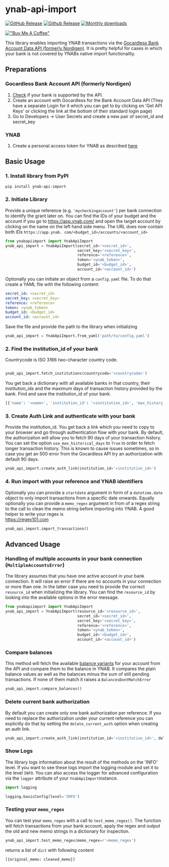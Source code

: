 # ynab-api-import

[![GitHub Release](https://img.shields.io/github/release/dnbasta/ynab-api-import?style=flat)]() 
[![Github Release](https://img.shields.io/maintenance/yes/2100)]()
[![Monthly downloads](https://img.shields.io/pypi/dm/ynab-api-import)]()

[!["Buy Me A Coffee"](https://img.shields.io/badge/Buy_Me_A_Coffee-FFDD00?style=for-the-badge&logo=buy-me-a-coffee&logoColor=black)](https://www.buymeacoffee.com/dnbasta)

This library enables importing YNAB transactions via the 
[Gocardless Bank Account Data API (formerly Nordigen)](https://gocardless.com/bank-account-data/). 
It is pretty helpful for cases in which your bank is not covered by YNABs native import functionality.

## Preparations
### Gocardless Bank Account API (formerly Nordigen)
1. [Check](https://gocardless.com/bank-account-data/coverage/) if your bank is supported by the API.
2. Create an account with Gocardless for the Bank Account Data API (They have a separate Login for it which you can 
   get to by clicking on 'Get API Keys' or clicking the link at the bottom of their standard login page)
3. Go to Developers -> User Secrets and create a new pair of secret_id and secret_key
### YNAB
1. Create a personal access token for YNAB as described [here](https://api.ynab.com/)

## Basic Usage
### 1. Install library from PyPI

```bash
pip install ynab-api-import
```
### 2. Initiate Library
Provide a unique reference (e.g. `'mycheckingaccount'`)  per bank connection to identify the grant later on. 
You can find the IDs of your budget and the account if you go to https://app.ynab.com/ and open the target account 
by clicking on the name on the left hand side menu. The URL does now contain both IDs `https://app.ynab.
com/<budget_id>/accounts/<account_id>`
```py
from ynabapiimport import YnabApiImport
ynab_api_import = YnabApiImport(secret_id='<secret_id>', 
                                secret_key='<secret_key>',
                                reference='<reference>',
                                token='<ynab_token>',
                                budget_id='<budget_id>',
                                account_id='<account_id>')
```
Optionally you can initiate an object from a `config.yaml` file. To do that create a YAML file with the following 
content:
```yaml
secret_id: <secret_id>
secret_key: <secret_key>
reference: <reference>
token: <ynab_token>
budget_id: <budget_id>
account_id: <account_id>
```
Save the file and provide the path to the library when initializing
```py
ynab_api_import = YnabApiImport.from_yaml('path/to/config.yaml')
```
### 2. Find the institution_id of your bank
Countrycode is ISO 3166 two-character country code. 
```py

ynab_api_import.fetch_institutions(countrycode='<countrycode>')
```
You get back a dictionary with all available banks in that country, their institution_ids and the maximum days of 
transaction history provided by the bank. Find and save the institution_id of your bank.
```py
[{'name': '<name>', 'institution_id': '<institution_id>', 'max_history_days': 'ddd'}]
```

### 3. Create Auth Link and authenticate with your bank
Provide the institution_id. You get back a link which you need to copy to your browser and go through authentication 
flow with your bank. By default, the authorization will allow you to fetch 90 days of your transaction history. You can 
set the option `use_max_historical_days` to `True` in order to fetch longer transaction history. This is known to cause 
issues sometimes, so in case you get an 500 error from the Gocardless API try an authorization with default 90 days.
```py
ynab_api_import.create_auth_link(institution_id='<institution_id>')
```

### 4. Run import with your reference and YNAB identifiers
Optionally you can provide a `startdate` argument in form of a `datetime.date` object to only import transactions 
from a specific date onwards. Equally optionally you can provide a `memo_regex` argument in from of a regex string 
to the call to clean the memo string before importing into YNAB. A good helper to write your regex is  
https://regex101.com  
```py
ynab_api_import.import_transactions()
```
## Advanced Usage
### Handling of multiple accounts in your bank connection (`MultipleAccountsError`)
The library assumes that you have one active account in your bank connection. It will raise an error if there are no 
accounts in your connection or more than one. In the latter case you need to provide the correct `resource_id` when 
initializing the library. You can find the `resource_id` by looking into the available options in the error message.
```py
from ynabapiimport import YnabApiImport
ynab_api_import = YnabApiImport(resource_id='<resource_id>',
                                secret_id='<secret_id>', 
                                secret_key='<secret_key>',
                                reference='<reference>',
                                token='<ynab_token>',
                                budget_id='<budget_id>',
                                account_id='<account_id>')
```
### Compare balances
This method will fetch the available [balance variants](https://developer.gocardless.com/bank-account-data/balance) for your account from the API and compare them to the balance in YNAB. It compares the plain balance values as well as the balances minus the sum of still pending transactions. If none of them match it raises a `BalancesDontMatchError`
```py
ynab_api_import.compare_balances()
```
### Delete current bank authorization
By default you can create only one bank authorization per reference. If you need to replace the authorization under 
your current reference you can explicitly do that by setting the `delete_current_auth` option when creating an auth 
link.
```py
ynab_api_import.create_auth_link(institution_id='<institution_id>', delete_current_auth=True)
```
### Show Logs
The library logs information about the result of the methods on the 'INFO' level. If you want to see these logs 
import the logging module and set it to the level `INFO`. You can also access the logger for advanced configuration 
via the `logger` attribute of your `YnabApiImport`instance.
```py
import logging

logging.basicConfig(level='INFO')
```
### Testing your `memo_regex`
You can test your `memo_regex` with a call to `test_memo_regex()`. The function will fetch transactions from your 
bank account, apply the regex and output the old and new memo strings in a dictionary for inspection.
```py
ynab_api_import.test_memo_regex(memo_regex=r'<memo_regex')
```
returns a list of `dict` with following content
```
[{original_memo: cleaned_memo}]
```


